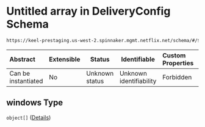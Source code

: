 # Untitled array in DeliveryConfig Schema

```txt
https://keel-prestaging.us-west-2.spinnaker.mgmt.netflix.net/schema/#/$defs/TimeWindowConstraint/properties/windows
```




| Abstract            | Extensible | Status         | Identifiable            | Custom Properties | Additional Properties | Access Restrictions | Defined In                                                    |
| :------------------ | ---------- | -------------- | ----------------------- | :---------------- | --------------------- | ------------------- | ------------------------------------------------------------- |
| Can be instantiated | No         | Unknown status | Unknown identifiability | Forbidden         | Allowed               | none                | [keel.schema.json\*](keel.schema.json "open original schema") |

## windows Type

`object[]` ([Details](keel-defs-timewindow.md))
